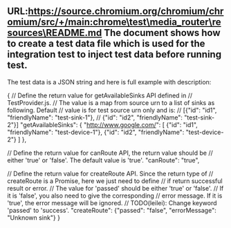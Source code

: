 URL:https://source.chromium.org/chromium/chromium/src/+/main:chrome\test\media_router\resources\README.md
The document shows how to create a test data file which is used for the
integration test to inject test data before running test.
----------------------------------------------------------------------------
The test data is a JSON string and here is full example with description:

{
  // Define the return value for getAvailableSinks API defined in
  // TestProvider.js.
  // The value is a map from source urn to a list of sinks as following. Default
  // value is for test source urn only and is:
  // [{"id": "id1", "friendlyName": "test-sink-1"},
  //  {"id": "id2", "friendlyName": "test-sink-2"}]
  "getAvailableSinks": {
    "http://www.google.com/": [
      {"id": "id1", "friendlyName": "test-device-1"},
      {"id": "id2", "friendlyName": "test-device-2"}
    ]
  },

  // Define the return value for canRoute API, the return value should be
  // either 'true' or 'false'. The default value is 'true'.
  "canRoute": "true",

  // Define the return value for createRoute API. Since the return type of
  // createRoute is a Promise, here we just need to define
  // if return successful result or error.
  // The value for 'passed' should be either 'true' or 'false'.
  // If it is 'false', you also need to give the corresponding
  // error message. If it is 'true', the error message will be ignored.
  // TODO(leilei): Change keyword 'passed' to 'success'.
  "createRoute": {"passed": "false", "errorMessage": "Unknown sink"}
}
